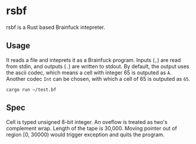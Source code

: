 # rsbf

rsbf is a Rust based Brainfuck intepreter.

## Usage

It reads a file and inteprets it as a Brainfuck program. Inputs (`,`) are read from stdin, and outputs (`.`) are written to stdout. By default, the output uses the ascii codec, which means a cell with integer 65 is outputed as `A`. Another codec `Int` can be chosen, with which a cell of 65 is outputed as `65`.

```
cargo run ~/test.bf
```

## Spec

Cell is typed unsigned 8-bit integer. An oveflow is treated as two's complement wrap.
Length of the tape is 30,000. Moving pointer out of region [0, 30000) would trigger exception and quits the program.


